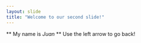```yaml
---
layout: slide
title: "Welcome to our second slide!"
---
```

** My name is *Juan* **
Use the left arrow to go back!
